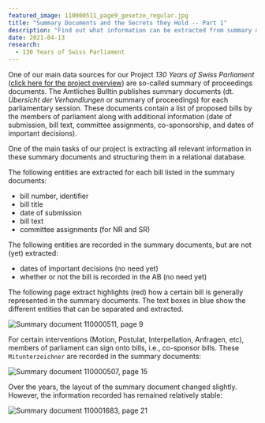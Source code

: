 ```yaml
---
featured_image: 110000511_page9_gesetze_regular.jpg
title: "Summary Documents and the Secrets they Hold -- Part 1"
description: "Find out what information can be extracted from summary documents provided by the Swiss Parliament."
date: 2021-04-13
research: 
  - 130 Years of Swiss Parliament
---
```


One of our main data sources for our Project *130 Years of Swiss Parliament* ([click here for the project overview](https://www.sg.ethz.ch/projects/130-years-of-swiss-parliament/)) are so-called summary of proceedings documents. The Amtliches Bulltin publishes summary documents (dt. *Übersicht der Verhandlungen* or summary of proceedings) for each parliamentary session. These documents contain a list of proposed bills by the members of parliament along with additional information (date of submission, bill text, committee assignments, co-sponsorship, and dates of important decisions).

One of the main tasks of our project is extracting all relevant information in these summary documents and structuring them in a relational database. 

The following entities are extracted for each bill listed in the summary documents: 

* bill number, identifier
* bill title
* date of submission
* bill text
* committee assignments (for NR and SR)

The following entities are recorded in the summary documents, but are not (yet) extracted:

* dates of important decisions (no need yet)
* whether or not the bill is recorded in the AB (no need yet)

The following page extract highlights (red) how a certain bill is generally represented in the summary documents.
The text boxes in blue show the different entities that can be separated and extracted. 

![Summary document 110000511, page 9](110000511_page9_gesetze_regular.jpg)

For certain interventions (Motion, Postulat, Interpellation, Anfragen, etc), members of parliament can sign onto bills, i.e., co-sponsor bills. These `Mitunterzeichner` are recorded in the summary documents:

![Summary document 110000507, page 15](110000507_page15_motion_postulate_regular.jpg)

Over the years, the layout of the summary document changed slightly. However, the information recorded has remained relatively stable: 

![Summary document 110001683, page 21](110001683_page21_normal.jpg)


